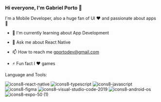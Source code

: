 ### Hi everyone, I'm Gabriel Porto 👋

I'm a Mobile Developer, also a huge fan of UI ❤️ and passionate about apps📱

- 🌱 I'm currently learning about App Development

- 💬 Ask me about React Native
 
- 📫 How to reach me gportodev@gmail.com

- ⚡ Fun fact I ❤️ games

Language and Tools:

![icons8-react-native](https://user-images.githubusercontent.com/34238796/154811716-af5c2405-1013-4f4a-a00a-86f12b540f35.svg)
![icons8-typescript](https://user-images.githubusercontent.com/34238796/154810923-fd77cf42-b01d-4fdd-a876-01a7134c2420.svg)
![icons8-javascript](https://user-images.githubusercontent.com/34238796/154811012-4b06e127-3e88-4698-b32e-2d02b02396f2.svg)
![icons8-figma](https://user-images.githubusercontent.com/34238796/154811659-67cab2b7-e850-426a-a4a3-5841758c9951.svg)
![icons8-visual-studio-code-2019](https://user-images.githubusercontent.com/34238796/154811577-5e6729be-258b-44db-8108-7c7d47bf8080.svg)
![icons8-android-os](https://user-images.githubusercontent.com/34238796/154812017-72e94eee-c6b5-48c6-ad5d-77b6c26fafa6.svg)
![icons8-expo-50 (1)](https://github.com/user-attachments/assets/0a24e7be-8506-4940-888b-3b923cf8b13e)

